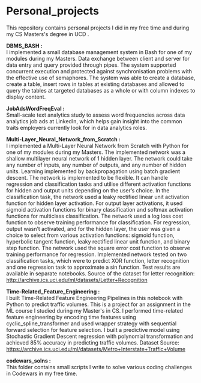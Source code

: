 # Personal_projects
<p>This repository contains personal projects I did in my free time and during my CS Masters's degree in UCD .</p>

<strong>DBMS_BASH :</strong> <br />
I implemented a small database management system in Bash for one of my modules during my Masters. Data exchange between client and server for data entry and query provided through pipes. The system supported concurrent execution and protected against synchronisation problems with the effective use of semaphores. The system was able to create a database, create a table, insert rows in tables at existing databases and allowed to query the tables at targeted databases as a whole or with column indexes to display content. <br />

<strong>JobAdsWordFreqEval :</strong> <br />
Small-scale text analytics study to assess word frequencies across data analytics job ads at LinkedIn, which helps gain insight into the common traits employers currently look for in data analytics roles.  <br />

<strong>Multi-Layer_Neural_Network_from_Scratch :</strong> <br />
I implemented a Multi-Layer Neural Network from Scratch with Python for one of my modules during my Masters. The implemented network was a shallow multilayer neural network of 1 hidden layer. The network could take any number of inputs, any number of outputs, and any number of hidden units. Learning implemented by backpropagation using batch gradient descent. The network is implemented to be flexible. It can handle regression and classification tasks and utilise different activation functions for hidden and output units depending on the user’s choice. In the classification task, the network used a leaky rectified linear unit activation function for hidden layer activation. For output layer activations, it used sigmoid activation functions for binary classification and softmax activation functions for multiclass classification. The network used a log loss cost function to observe training performance for classification. For regression, output wasn’t activated, and for the hidden layer, the user was given a choice to select from various activation functions: sigmoid function, hyperbolic tangent function, leaky rectified linear unit function, and binary step function. The network used the square error cost function to observe training performance for regression. Implemented network tested on two classification tasks, which were to predict XOR function, letter recognition and one regression task to approximate a sin function. Test results are available in separate notebooks. Source of the dataset for letter recognition: http://archive.ics.uci.edu/ml/datasets/Letter+Recognition  <br/>

<strong>Time-Related_Feature_Engineering :</strong> <br />
I built Time-Related Feature Engineering Pipelines in this notebook with Python to predict traffic volumes. This is a project for an assignment in the ML course I studied during my Master's in CS.  I performed time-related feature engineering by encoding time features using cyclic_spline_transformer and used wrapper strategy with sequential forward selection for feature selection. I built a predictive model using Stochastic Gradient Descent regression with polynomial transformation and achieved 85% accuracy in predicting traffic volumes. Dataset Source: https://archive.ics.uci.edu/ml/datasets/Metro+Interstate+Traffic+Volume  <br />

<strong>codewars_solns :</strong> <br />
This folder contains small scripts I write to solve various coding challenges in Codewars in my free time.<br />


